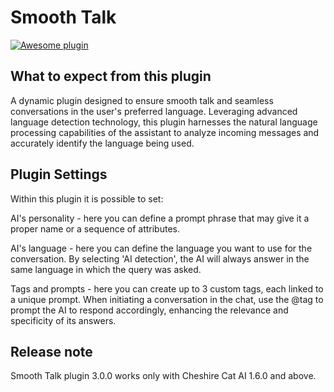# Smooth Talk

[![Awesome plugin](https://custom-icon-badges.demolab.com/static/v1?label=&message=Awesome+plugin&color=000000&style=for-the-badge&logo=cheshire_cat_ai)](https://)  

## What to expect from this plugin

A dynamic plugin designed to ensure smooth talk and seamless conversations in the user's preferred language. Leveraging advanced language detection technology, this plugin harnesses the natural language processing capabilities of the assistant to analyze incoming messages and accurately identify the language being used.

## Plugin Settings
Within this plugin it is possible to set:

AI's personality - here you can define a prompt phrase that may give it a proper name or a sequence of attributes.

AI's language - here you can define the language you want to use for the conversation. By selecting 'AI detection', the AI will always answer in the same language in which the query was asked.

Tags and prompts - here you can create up to 3 custom tags, each linked to a unique prompt. When initiating a conversation in the chat, use the @tag to prompt the AI to respond accordingly, enhancing the relevance and specificity of its answers.

## Release note
Smooth Talk plugin 3.0.0 works only with Cheshire Cat AI 1.6.0 and above.